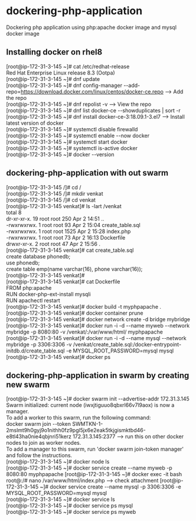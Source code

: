 # dockering-php-application
Dockering php application using php:apache docker image and mysql docker image

## Installing docker on rhel8
[root@ip-172-31-3-145 ~]# cat /etc/redhat-release  
Red Hat Enterprise Linux release 8.3 (Ootpa)  
[root@ip-172-31-3-145 ~]# dnf update  
[root@ip-172-31-3-145 ~]# dnf config-manager --add-repo=https://download.docker.com/linux/centos/docker-ce.repo --> Add the repo  
[root@ip-172-31-3-145 ~]# dnf repolist -v --> View the repo  
[root@ip-172-31-3-145 ~]# dnf list docker-ce --showduplicates | sort -r  
[root@ip-172-31-3-145 ~]# dnf install docker-ce-3:18.09.1-3.el7 --> Install latest version of docker  
[root@ip-172-31-3-145 ~]# systemctl disable firewalld  
[root@ip-172-31-3-145 ~]# systemctl enable --now docker  
[root@ip-172-31-3-145 ~]# systemctl start docker  
[root@ip-172-31-3-145 ~]# systemctl is-active docker  
[root@ip-172-31-3-145 ~]# docker --version  

## dockering-php-application with out swarm
[root@ip-172-31-3-145 /]# cd /  
[root@ip-172-31-3-145 /]# mkdir venkat  
[root@ip-172-31-3-145 /]# cd venkat  
[root@ip-172-31-3-145 venkat]# ls -lart /venkat  
total 8  
dr-xr-xr-x. 19 root root  250 Apr  2 14:51 ..  
-rwxrwxrwx.  1 root root   93 Apr  2 15:04 create_table.sql  
-rwxrwxrwx.  1 root root 1525 Apr  2 15:28 index.php  
-rwxrwxrwx.  1 root root   73 Apr  2 16:13 Dockerfile  
drwxr-xr-x.  2 root root   47 Apr  2 15:56 .  
[root@ip-172-31-3-145 venkat]# cat create_table.sql  
create database phonedb;  
use phonedb;  
create table emp(name varchar(16), phone varchar(16));  
[root@ip-172-31-3-145 venkat]#  
[root@ip-172-31-3-145 venkat]# cat Dockerfile  
FROM php:apache  
RUN docker-php-ext-install mysqli  
RUN apachectl restart  
[root@ip-172-31-3-145 venkat]# docker build -t myphpapache .  
[root@ip-172-31-3-145 venkat]# docker container prune  
[root@ip-172-31-3-145 venkat]# docker network create -d bridge mybridge  
[root@ip-172-31-3-145 venkat]# docker run -i -d --name myweb --network mybridge -p 8080:80 -v /venkat/:/var/www/html/ myphpapache  
[root@ip-172-31-3-145 venkat]# docker run -i -d --name mysql --network mybridge -p 3306:3306 -v /venkat/create_table.sql:/docker-entrypoint-initdb.d/create_table.sql -e MYSQL_ROOT_PASSWORD=mysql mysql  
[root@ip-172-31-3-145 venkat]# docker ps  

## dockering-php-application in swarm by creating new swarm
[root@ip-172-31-3-145 ~]# docker swarm init --advertise-addr 172.31.3.145  
Swarm initialized: current node (iwxjtiguuo8qbxrl66v7l9aox) is now a manager.  
To add a worker to this swarm, run the following command:  
 docker swarm join --token SWMTKN-1-2mslmt9h0gyj9o1nithh0fz9pgl5jx6e2eak5tkjgismktbd46-e8tl43ha0nie4qbjnri51kerz 172.31.3.145:2377 --> run this on other docker nodes to join as worker nodes.  
To add a manager to this swarm, run 'docker swarm join-token manager' and follow the instructions.  
[root@ip-172-31-3-145 ~]# docker node ls  
[root@ip-172-31-3-145 ~]# docker service create --name myweb -p 8080:80 myphpapache 
[root@ip-172-31-3-145 ~]# docker exec -it <myweb container> bash  
root@<myweb container>:/# nano /var/www/html/index.php --> check attachment
[root@ip-172-31-3-145 ~]# docker service create --name mysql -p 3306:3306 -e MYSQL_ROOT_PASSWORD=mysql mysql  
[root@ip-172-31-3-145 ~]# docker service ls  
[root@ip-172-31-3-145 ~]# docker service ps mysql  
[root@ip-172-31-3-145 ~]# docker service ps myweb  
